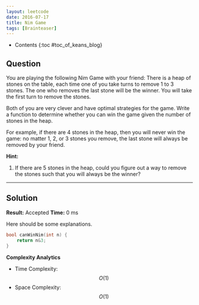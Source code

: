 ```yaml
---
layout: leetcode
date: 2016-07-17
title: Nim Game
tags: [Brainteaser]
---
```


* Contents
{:toc #toc_of_keans_blog}

## Question


You are playing the following Nim Game with your friend: There is a heap of stones on the table, each time one of you take turns to remove 1 to 3 stones. The one who removes the last stone will be the winner. You will take the first turn to remove the stones.

Both of you are very clever and have optimal strategies for the game. Write a function to determine whether you can win the game given the number of stones in the heap.

For example, if there are 4 stones in the heap, then you will never win the game: no matter 1, 2, or 3 stones you remove, the last stone will always be removed by your friend.

**Hint:**

1. If there are 5 stones in the heap, could you figure out a way to remove the stones such that you will always be the winner?


***

## Solution

**Result:** Accepted **Time:**  0 ms

Here should be some explanations.

```c
bool canWinNim(int n) {
    return n&3;
}
```

**Complexity Analytics**

- Time Complexity: $$O(1)$$
- Space Complexity: $$O(1)$$

